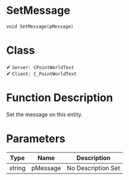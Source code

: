 # SetMessage
```
void SetMessage(pMessage)
```
# Class
✔ `Server: CPointWorldText`  
✔ `Client: C_PointWorldText`  

# Function Description
Set the message on this entity.
# Parameters
Type|Name|Description
--|--|--
string|pMessage|No Description Set
